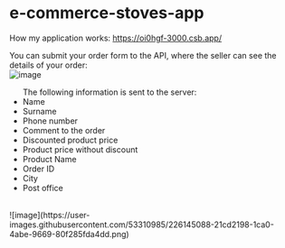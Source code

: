 # e-commerce-stoves-app

How my application works: https://oi0hgf-3000.csb.app/

You can submit your order form to the API, where the seller can see the details of your order:</br>
![image](https://user-images.githubusercontent.com/53310985/226144556-d03c5135-148e-4466-9081-730fcb0fa612.png)</br>
<ul>The following information is sent to the server:
  <li>Name</li>
  <li>Surname</li>
  <li>Phone number</li>
  <li>Comment to the order</li>
  <li>Discounted product price</li>
  <li>Product price without discount</li>
  <li>Product Name</li>
  <li>Order ID</li>
  <li>City</li>
  <li>Post office</li>
</ul></br>
![image](https://user-images.githubusercontent.com/53310985/226145088-21cd2198-1ca0-4abe-9669-80f285fda4dd.png)



